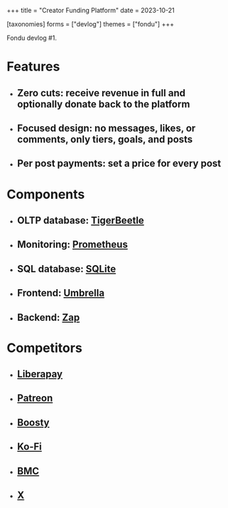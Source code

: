 +++
title = "Creator Funding Platform"
date = 2023-10-21

[taxonomies]
forms = ["devlog"]
themes = ["fondu"]
+++

Fondu devlog #1.

<!-- more -->

# **Features**

- ## Zero cuts: receive revenue in full and optionally donate back to the platform

- ## Focused design: no messages, likes, or comments, only tiers, goals, and posts

- ## Per post payments: set a price for every post

# **Components**

- ## OLTP database: [TigerBeetle](https://github.com/tigerbeetle/tigerbeetle)

- ## Monitoring: [Prometheus](https://github.com/vrischmann/zig-prometheus)

- ## SQL database: [SQLite](https://github.com/vrischmann/zig-sqlite)

- ## Frontend: [Umbrella](https://github.com/thi-ng/umbrella/tree/develop/packages/wasm-api)

- ## Backend: [Zap](https://github.com/zigzap/zap)

# **Competitors**

- ## [Liberapay](https://liberapay.com)

- ## [Patreon](https://patreon.com)

- ## [Boosty](https://boosty.to)

- ## [Ko-Fi](https://ko-fi.com)

- ## [BMC](https://www.buymeacoffee.com)

- ## [X](https://twitter.com)
